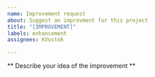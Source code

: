 ```yaml
---
name: Improvement request
about: Suggest an improvment for this project
title: "[IMPROVEMENT]"
labels: enhancement
assignees: KVostok

---
```


** Describe your idea of the improvement **
